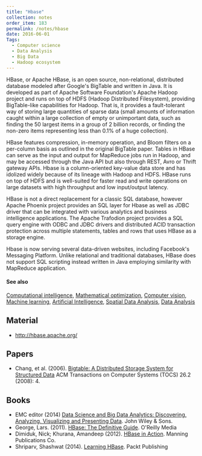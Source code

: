```yaml
---
title: "Hbase"
collection: notes
order_item: 183
permalink: /notes/hbase
date: 2016-06-01
Tags:
  - Computer science
  - Data Analysis
  - Big Data
  - Hadoop ecosystem
---
```


HBase, or Apache HBase, is an open source, non-relational, distributed database modeled after Google's BigTable and written in Java. It is developed as part of Apache Software Foundation's Apache Hadoop project and runs on top of HDFS (Hadoop Distributed Filesystem), providing BigTable-like capabilities for Hadoop. That is, it provides a fault-tolerant way of storing large quantities of sparse data (small amounts of information caught within a large collection of empty or unimportant data, such as finding the 50 largest items in a group of 2 billion records, or finding the non-zero items representing less than 0.1% of a huge collection).

HBase features compression, in-memory operation, and Bloom filters on a per-column basis as outlined in the original BigTable paper. Tables in HBase can serve as the input and output for MapReduce jobs run in Hadoop, and may be accessed through the Java API but also through REST, Avro or Thrift gateway APIs. Hbase is a column-oriented key-value data store and has idolized widely because of its lineage with Hadoop and HDFS. HBase runs on top of HDFS and is well-suited for faster read and write operations on large datasets with high throughput and low input/output latency.

HBase is not a direct replacement for a classic SQL database, however Apache Phoenix project provides an SQL layer for Hbase as well as JDBC driver that can be integrated with various analytics and business intelligence applications. The Apache Trafodion project provides a SQL query engine with ODBC and JDBC drivers and distributed ACID transaction protection across multiple statements, tables and rows that uses HBase as a storage engine.

Hbase is now serving several data-driven websites, including Facebook's Messaging Platform. Unlike relational and traditional databases, HBase does not support SQL scripting instead written in Java employing similarity with MapReduce application.


#### See also
[Computational intelligence](/notes/computational_intelligence), [Mathematical optimization](/notes/mathematical_optimization), [Computer vision](/notes/computer_vision), [Machine learning](/notes/machine_learning), [Artificial Intelligence](/notes/artificial_intelligence), [Spatial Data Analysis](/notes/spatial_data_analysis), [Data Analysis](/notes/data_analysis)


## Material
* http://hbase.apache.org/


## Papers
* Chang, et al. (2006). [Bigtable: A Distributed Storage System for Structured Data](https://www.usenix.org/legacy/events/osdi06/tech/chang/chang_html/) ACM Transactions on Computer Systems (TOCS) 26.2 (2008): 4.


## Books
* EMC editor (2014) [Data Science and Big Data Analytics: Discovering, Analyzing, Visualizing and Presenting Data](https://www.goodreads.com/book/show/22263956-data-science-and-big-data-analytics). John Wiley & Sons.
* George, Lars. (2011). [HBase: The Definitive Guide](https://www.goodreads.com/book/show/10316770-hbase). O'Reilly Media
* Dimiduk, Nick; Khurana, Amandeep (2012). [HBase in Action](https://www.goodreads.com/book/show/13507799-hbase-in-action). Manning Publications Co.
* Shriparv, Shashwat (2014). [Learning HBase](https://www.goodreads.com/book/show/24529152-learning-hbase). Packt Publishing


